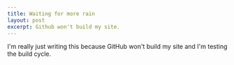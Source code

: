 ```yaml
---
title: Waiting for more rain
layout: post
excerpt: Github won't build my site.
---
```

I'm really just writing this because GitHub won't build my site and I'm testing the build cycle.

